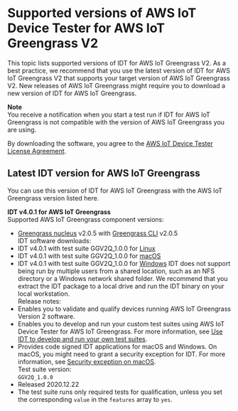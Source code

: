 # Supported versions of AWS IoT Device Tester for AWS IoT Greengrass V2<a name="dev-test-versions"></a>

This topic lists supported versions of IDT for AWS IoT Greengrass V2\. As a best practice, we recommend that you use the latest version of IDT for AWS IoT Greengrass V2 that supports your target version of AWS IoT Greengrass V2\. New releases of AWS IoT Greengrass might require you to download a new version of IDT for AWS IoT Greengrass\.

**Note**  
You receive a notification when you start a test run if IDT for AWS IoT Greengrass is not compatible with the version of AWS IoT Greengrass you are using\.

By downloading the software, you agree to the [AWS IoT Device Tester License Agreement](https://docs.aws.amazon.com/greengrass/v2/developerguide/idt-license.html)\.

## Latest IDT version for AWS IoT Greengrass<a name="idt-latest-version"></a>

You can use this version of IDT for AWS IoT Greengrass with the AWS IoT Greengrass version listed here\. 

**IDT v4\.0\.1 for AWS IoT Greengrass**    
Supported AWS IoT Greengrass component versions:   
+ [Greengrass nucleus](greengrass-nucleus-component.md) v2\.0\.5 with [Greengrass CLI](greengrass-cli-component.md) v2\.0\.5  
IDT software downloads:  
+ IDT v4\.0\.1 with test suite GGV2Q\_1\.0\.0 for [Linux](https://docs.aws.amazon.com/greengrass/v2/developerguide/download-idt-gg2-linux-4.0.1.html)
+ IDT v4\.0\.1 with test suite GGV2Q\_1\.0\.0 for [macOS](https://docs.aws.amazon.com/greengrass/v2/developerguide/download-idt-gg2-mac-4.0.1.html)
+ IDT v4\.0\.1 with test suite GGV2Q\_1\.0\.0 for [Windows](https://docs.aws.amazon.com/greengrass/v2/developerguide/download-idt-gg2-win-4.0.1.html)
<a name="unzip-package-to-local-drive"></a>IDT does not support being run by multiple users from a shared location, such as an NFS directory or a Windows network shared folder\. We recommend that you extract the IDT package to a local drive and run the IDT binary on your local workstation\.  
Release notes:  
+ Enables you to validate and qualify devices running AWS IoT Greengrass Version 2 software\.
+ Enables you to develop and run your custom test suites using AWS IoT Device Tester for AWS IoT Greengrass\. For more information, see [Use IDT to develop and run your own test suites](idt-custom-tests.md)\.
+ Provides code signed IDT applications for macOS and Windows\. On macOS, you might need to grant a security exception for IDT\. For more information, see [Security exception on macOS](idt-troubleshooting.md#macos-notarization-exception)\.  
Test suite version:    
`GGV2Q_1.0.0`  
+ Released 2020\.12\.22
+ The test suite runs only required tests for qualification, unless you set the corresponding `value` in the `features` array to `yes`\.